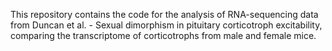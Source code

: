 This repository contains the code for the analysis of RNA-sequencing data from Duncan et al. - Sexual dimorphism in pituitary corticotroph excitability, comparing the transcriptome of corticotrophs from male and female mice.
